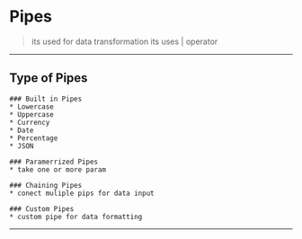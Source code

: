 # Pipes 
> its used for data transformation its uses | operator 

---

## Type of Pipes 

	### Built in Pipes 
	* Lowercase 
	* Uppercase
	* Currency 
	* Date
	* Percentage
	* JSON

	### Paramerrized Pipes 
	* take one or more param 

	### Chaining Pipes 
	* conect muliple pips for data input 

	### Custom Pipes 
	* custom pipe for data formatting 

---

